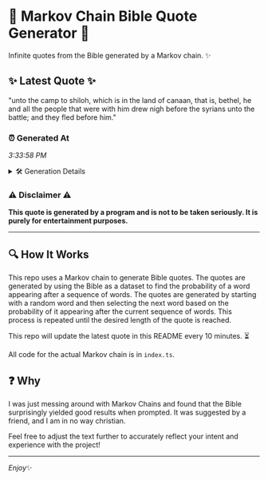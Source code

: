 # 📖 Markov Chain Bible Quote Generator 📖

Infinite quotes from the Bible generated by a Markov chain. ✨

## ✨ Latest Quote ✨
"unto the camp to shiloh, which is in the land of canaan, that is, bethel, he and all the people that were with him drew nigh before the syrians unto the battle; and they fled before him."

### ⏰ Generated At
*3:33:58 PM*

<details>
    <summary>🛠️ Generation Details</summary>
    <p>
        <strong>🌱 Seed:</strong> unto<br>
        <strong>🔄 Iterations:</strong> 36<br>
        <strong>📜 Context History:</strong><br>[ unto ]: the<br>[ unto, the ]: camp<br>[ unto, the, camp ]: to<br>[ unto, the, camp, to ]: shiloh,<br>[ unto, the, camp, to, shiloh, ]: which<br>[ unto, the, camp, to, shiloh,, which ]: is<br>[ the, camp, to, shiloh,, which, is ]: in<br>[ camp, to, shiloh,, which, is, in ]: the<br>[ to, shiloh,, which, is, in, the ]: land<br>[ shiloh,, which, is, in, the, land ]: of<br>[ which, is, in, the, land, of ]: canaan,<br>[ is, in, the, land, of, canaan, ]: that<br>[ in, the, land, of, canaan,, that ]: is,<br>[ the, land, of, canaan,, that, is, ]: bethel,<br>[ land, of, canaan,, that, is,, bethel, ]: he<br>[ of, canaan,, that, is,, bethel,, he ]: and<br>[ canaan,, that, is,, bethel,, he, and ]: all<br>[ that, is,, bethel,, he, and, all ]: the<br>[ is,, bethel,, he, and, all, the ]: people<br>[ bethel,, he, and, all, the, people ]: that<br>[ he, and, all, the, people, that ]: were<br>[ and, all, the, people, that, were ]: with<br>[ all, the, people, that, were, with ]: him<br>[ the, people, that, were, with, him ]: drew<br>[ people, that, were, with, him, drew ]: nigh<br>[ that, were, with, him, drew, nigh ]: before<br>[ were, with, him, drew, nigh, before ]: the<br>[ with, him, drew, nigh, before, the ]: syrians<br>[ him, drew, nigh, before, the, syrians ]: unto<br>[ drew, nigh, before, the, syrians, unto ]: the<br>[ nigh, before, the, syrians, unto, the ]: battle;<br>[ before, the, syrians, unto, the, battle; ]: and<br>[ the, syrians, unto, the, battle;, and ]: they<br>[ syrians, unto, the, battle;, and, they ]: fled<br>[ unto, the, battle;, and, they, fled ]: before<br>[ the, battle;, and, they, fled, before ]: him.<br>
    </p>
</details>

### ⚠️ Disclaimer ⚠️
**This quote is generated by a program and is not to be taken seriously. It is purely for entertainment purposes.**

---

## 🔍 How It Works

This repo uses a Markov chain to generate Bible quotes. The quotes are generated by using the Bible as a dataset to find the probability of a word appearing after a sequence of words. The quotes are generated by starting with a random word and then selecting the next word based on the probability of it appearing after the current sequence of words. This process is repeated until the desired length of the quote is reached.

This repo will update the latest quote in this README every 10 minutes. ⏳

All code for the actual Markov chain is in `index.ts`.

## ❓ Why

I was just messing around with Markov Chains and found that the Bible surprisingly yielded good results when prompted. 
It was suggested by a friend, and I am in no way christian.

Feel free to adjust the text further to accurately reflect your intent and experience with the project!

---

*Enjoy*✨

